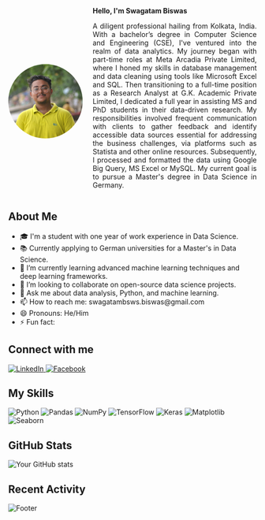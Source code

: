 <!DOCTYPE html>
<html lang="en">

<head>
  <meta charset="UTF-8">
  <meta name="viewport" content="width=device-width, initial-scale=1.0">
  <title>Swagatam Biswas</title>
</head>

<body>
  <div style="display: flex; align-items: center;">
    <img src="https://github.com/Snomo1/Snomo1/blob/main/Riki.jpg?raw=true" alt="Header" style="width:30%;max-width:200px; border-radius: 50%; margin-right: 20px;">
    <div>
      <div style="font-weight: bold;">Hello, I'm Swagatam Biswas</div>
      <p style="text-align: justify;">
        A diligent professional hailing from Kolkata, India. With a bachelor’s degree in Computer Science and Engineering (CSE), I've ventured into the realm of data analytics. My journey began with part-time roles at Meta Arcadia Private Limited, where I honed my skills in database management and data cleaning using tools like Microsoft Excel and SQL. Then transitioning to a full-time position as a Research Analyst at G.K. Academic Private Limited, I dedicated a full year in assisting MS and PhD students in their data-driven research. My responsibilities involved frequent communication with clients to gather feedback and identify accessible data sources essential for addressing the business challenges, via platforms such as Statista and other online resources. Subsequently, I processed and formatted the data using Google Big Query, MS Excel or MySQL. My current goal is to pursue a Master's degree in Data Science in Germany.
      </p>
    </div>
  </div>

  <h2>About Me</h2>
  <ul>
    <li>🎓 I'm a student with one year of work experience in Data Science.</li>
    <li>📚 Currently applying to German universities for a Master's in Data Science.</li>
    <li>🌱 I’m currently learning advanced machine learning techniques and deep learning frameworks.</li>
    <li>👯 I’m looking to collaborate on open-source data science projects.</li>
    <li>💬 Ask me about data analysis, Python, and machine learning.</li>
    <li>📫 How to reach me: swagatambsws.biswas@gmail.com</li>
    <li>😄 Pronouns: He/Him</li>
    <li>⚡ Fun fact: </li>
  </ul>

  <h2>Connect with me</h2>
  <a href="https://www.linkedin.com/in/swagatambiswas747/">
    <img src="https://img.shields.io/badge/LinkedIn-blue?style=flat&logo=linkedin" alt="LinkedIn">
  </a>
  <a href="https://www.facebook.com/riki747">
    <img src="https://img.shields.io/badge/Facebook-blue?style=flat&logo=facebook" alt="Facebook">
  </a>

  <h2>My Skills</h2>
  <img src="https://img.shields.io/badge/Python-black?style=flat&logo=python" alt="Python">
  <img src="https://img.shields.io/badge/Pandas-black?style=flat&logo=pandas" alt="Pandas">
  <img src="https://img.shields.io/badge/NumPy-black?style=flat&logo=numpy" alt="NumPy">
  <img src="https://img.shields.io/badge/TensorFlow-black?style=flat&logo=tensorflow" alt="TensorFlow">
  <img src="https://img.shields.io/badge/Keras-black?style=flat&logo=keras" alt="Keras">
  <img src="https://img.shields.io/badge/Matplotlib-black?style=flat&logo=matplotlib" alt="Matplotlib">
  <img src="https://img.shields.io/badge/Seaborn-black?style=flat&logo=seaborn" alt="Seaborn">

  <h2>GitHub Stats</h2>
  <img src="https://github-readme-stats.vercel.app/api?username=Snomo1&show_icons=true&hide_border=true" alt="Your GitHub stats">

  <h2>Recent Activity</h2>
  <!--START_SECTION:activity-->
  <!--END_SECTION:activity-->

  <img src="https://your-image-url.com/footer.png" alt="Footer">
</body>

</html>
